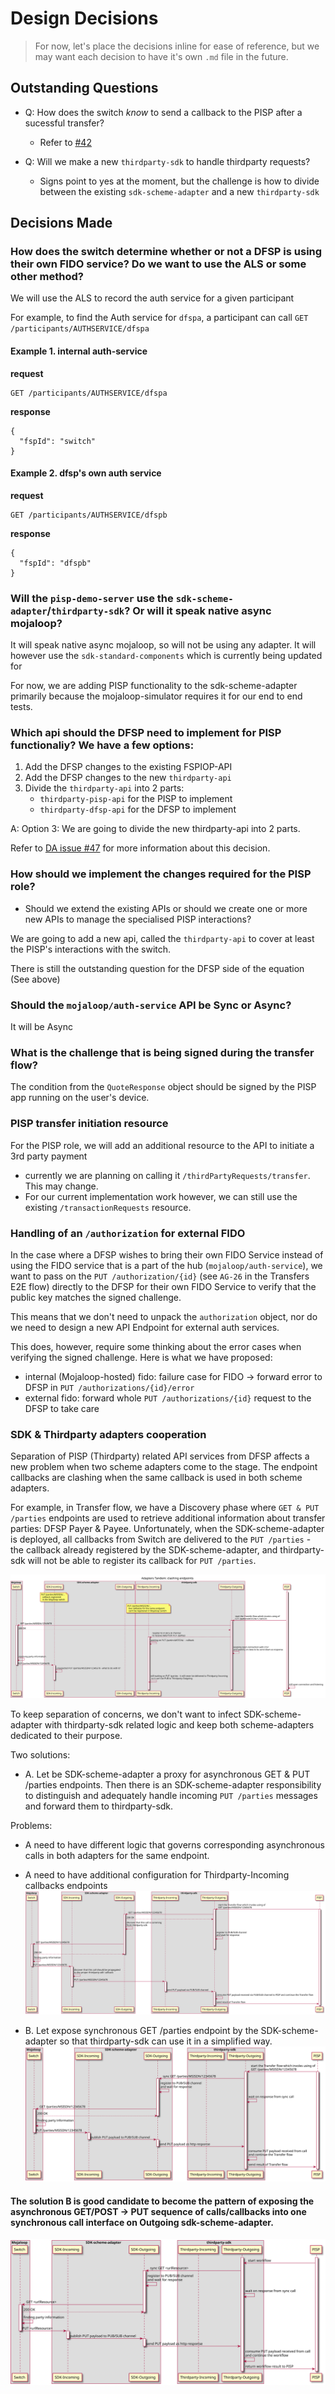 # Design Decisions

> For now, let's place the decisions inline for ease of reference, but we may want each decision to have it's own `.md` file in the future.

## Outstanding Questions

- Q: How does the switch _know_ to send a callback to the PISP after a sucessful transfer?
    - Refer to [#42](https://github.com/mojaloop/pisp/issues/42)

- Q: Will we make a new `thirdparty-sdk` to handle thirdparty requests?
    - Signs point to yes at the moment, but the challenge is how to divide between the existing `sdk-scheme-adapter` and a new `thirdparty-sdk`

## Decisions Made

### How does the switch determine whether or not a DFSP is using their own FIDO service? Do we want to use the ALS or some other method?

We will use the ALS to record the auth service for a given participant

For example, to find the Auth service for `dfspa`, a participant can call `GET /participants/AUTHSERVICE/dfspa`

#### Example 1. internal auth-service

**request**
```
GET /participants/AUTHSERVICE/dfspa
```
**response**
```
{
  "fspId": "switch"
}
```

#### Example 2. dfsp's own auth service
**request**
```
GET /participants/AUTHSERVICE/dfspb
```
**response**
```
{
  "fspId": "dfspb"
}
```




### Will the `pisp-demo-server` use the `sdk-scheme-adapter`/`thirdparty-sdk`? Or will it speak native async mojaloop?
It will speak native async mojaloop, so will not be using any adapter. It will however use the `sdk-standard-components` which is currently being updated for

For now, we are adding PISP functionality to the sdk-scheme-adapter primarily because the mojaloop-simulator requires it for our end to end tests.


### Which api should the DFSP need to implement for PISP functionaliy? We have a few options:
  1. Add the DFSP changes to the existing FSPIOP-API
  2. Add the DFSP changes to the new `thirdparty-api`
  3. Divide the `thirdparty-api` into 2 parts:
      - `thirdparty-pisp-api` for the PISP to implement
      - `thirdparty-dfsp-api` for the DFSP to implement

A: Option 3: We are going to divide the new thirdparty-api into 2 parts.

Refer to [DA issue #47](https://github.com/mojaloop/design-authority/issues/47) for more information about this decision.


###  How should we implement the changes required for the PISP role?
 - Should we extend the existing APIs or should we create one or more new APIs to manage the specialised PISP interactions?

We are going to add a new api, called the `thirdparty-api` to cover at least the PISP's interactions with the switch.

There is still the outstanding question for the DFSP side of the equation (See above)


### Should the `mojaloop/auth-service` API be Sync or Async?

It will be Async


### What is the challenge that is being signed during the transfer flow?

The condition from the `QuoteResponse` object should be signed by the PISP app running on the user's device.

### PISP transfer initiation resource

For the PISP role, we will add an additional resource to the API to initiate a 3rd party payment
- currently we are planning on calling it `/thirdPartyRequests/transfer`. This may change.
- For our current implementation work however, we can still use the existing `/transactionRequests` resource.


### Handling of an `/authorization` for external FIDO

In the case where a DFSP wishes to bring their own FIDO Service instead of using the FIDO service that is a part of the hub (`mojaloop/auth-service`), we want to pass on the `PUT /authorization/{id}` (see `AG-26` in the Transfers E2E flow) directly to the DFSP for their own FIDO Service to verify that the public key matches the signed challenge.

This means that we don't need to unpack the `authorization` object, nor do we need to design a new API Endpoint for external auth services.

This does, however, require some thinking about the error cases when verifying the signed challenge. Here is what we have proposed:
- internal (Mojaloop-hosted) fido: failure case for FIDO -> forward error to DFSP in `PUT /authorizations/{id}/error`
- external fido: forward whole `PUT /authorizations/{id}` request to the DFSP to take care


### SDK & Thirdparty adapters cooperation

Separation of PISP (Thirdparty) related API services from DFSP affects a new problem when two scheme adapters come to the stage. The endpoint callbacks are clashing when the same callback is used in both scheme adapters.

For example, in Transfer flow, we have a Discovery phase where `GET & PUT /parties` endpoints are used to retrieve additional information about transfer parties: DFSP Payer & Payee.  Unfortunately, when the SDK-scheme-adapter is deployed, all callbacks from Switch are delivered to the `PUT /parties` - the callback already registered by the SDK-scheme-adapter, and thirdparty-sdk will not be able to register its callback for `PUT /parties`.

![clashing-endpoints](../out/design-decisions/tandem_clashing_endpoints.svg)

To keep separation of concerns, we don't want to infect SDK-scheme-adapter with thirdparty-sdk related logic and keep both scheme-adapters dedicated to their purpose.

Two solutions:
- A. Let be SDK-scheme-adapter a proxy for asynchronous  GET & PUT /parties endpoints. Then there is an SDK-scheme-adapter responsibility to distinguish and adequately handle incoming `PUT /parties` messages and forward them to thirdparty-sdk.

Problems:
  - A need to have different logic that governs corresponding asynchronous calls in both adapters for the same endpoint.
  - A need to have additional configuration for Thirdparty-Incoming callbacks endpoints
![async-proxy](../out/design-decisions/tandem_async_proxy.svg)

- B. Let expose synchronous GET /parties endpoint by the SDK-scheme-adapter so that thirdparty-sdk can use it in a simplified way.
![sync-client-server](../out/design-decisions/tandem_sync_client_server.svg)


#### The solution B is good candidate to become the pattern of exposing the asynchronous GET/POST -> PUT sequence of calls/callbacks into one synchronous call interface on Outgoing sdk-scheme-adapter.
![generic-pattern](../out/design-decisions/tandem_generic_pattern.svg)
